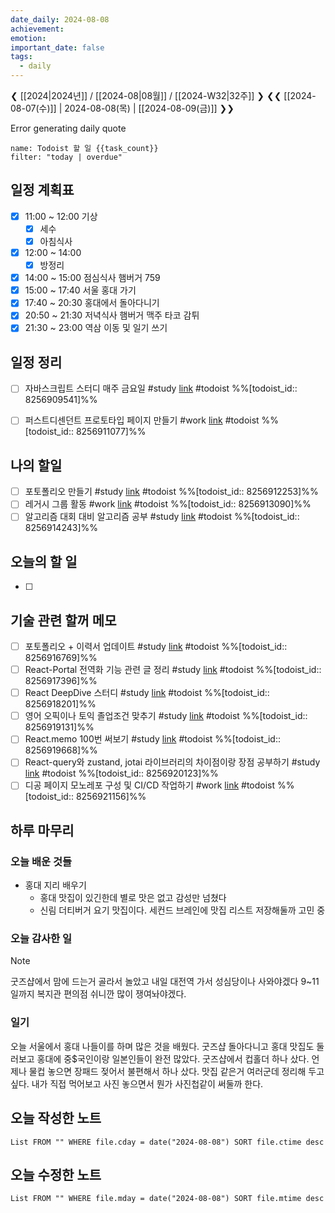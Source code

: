 ```yaml
---
date_daily: 2024-08-08
achievement: 
emotion: 
important_date: false
tags:
  - daily
---
```

❮ [[2024|2024년]] / [[2024-08|08월]] / [[2024-W32|32주]] ❯
❮❮ [[2024-08-07(수)]] | 2024-08-08(목) | [[2024-08-09(금)]] ❯❯

Error generating daily quote

```todoist
name: Todoist 할 일 {{task_count}}
filter: "today | overdue"
```

## 일정 계획표

- [x] 11:00 ~ 12:00 기상 
	- [x] 세수
	- [x] 아침식사
- [x] 12:00 ~ 14:00 
	- [x] 방정리
- [x] 14:00 ~ 15:00 점심식사 햄버거 759
- [x] 15:00 ~ 17:40 서울 홍대 가기
- [x] 17:40 ~ 20:30 홍대에서 돌아다니기
- [x] 20:50 ~ 21:30 저녁식사 햄버거 맥주 타코 감튀
- [x] 21:30 ~ 23:00 역삼 이동 및 일기 쓰기

## 일정 정리
- [ ] 자바스크립트 스터디 매주 금요일 #study  [link](https://todoist.com/app/task/8256909541) #todoist %%[todoist_id:: 8256909541]%%
- [ ] 퍼스트디센던트 프로토타입 페이지 만들기 #work  [link](https://todoist.com/app/task/8256911077) #todoist  %%[todoist_id:: 8256911077]%%


 ## 나의 할일

- [ ] 포토폴리오 만들기 #study  [link](https://todoist.com/app/task/8256912253) #todoist  %%[todoist_id:: 8256912253]%%
- [ ] 레거시 그룹 활동 #work  [link](https://todoist.com/app/task/8256913090) #todoist  %%[todoist_id:: 8256913090]%%
- [ ] 알고리즘 대회 대비 알고리즘 공부 #study  [link](https://todoist.com/app/task/8256914243) #todoist  %%[todoist_id:: 8256914243]%%

## 오늘의 할 일
- [ ] 

## 기술 관련 할꺼 메모

- [ ] 포토폴리오 + 이력서 업데이트 #study [link](https://todoist.com/app/task/8256916769) #todoist  %%[todoist_id:: 8256916769]%%
- [ ] React-Portal 전역화 기능 관련 글 정리 #study  [link](https://todoist.com/app/task/8256917396) #todoist  %%[todoist_id:: 8256917396]%%
- [ ] React DeepDive 스터디 #study  [link](https://todoist.com/app/task/8256918201) #todoist  %%[todoist_id:: 8256918201]%%
- [ ] 영어 오픽이나 토익 졸업조건 맞추기 #study  [link](https://todoist.com/app/task/8256919131) #todoist  %%[todoist_id:: 8256919131]%%
- [ ] React.memo 100번 써보기 #study  [link](https://todoist.com/app/task/8256919668) #todoist  %%[todoist_id:: 8256919668]%%
- [ ] React-query와 zustand, jotai 라이브러리의 차이점이랑 장점 공부하기 #study  [link](https://todoist.com/app/task/8256920123) #todoist  %%[todoist_id:: 8256920123]%%
- [ ] 디공 페이지 모노레포 구성 및 CI/CD 작업하기 #work [link](https://todoist.com/app/task/8256921156) #todoist  %%[todoist_id:: 8256921156]%%

## 하루 마무리
### 오늘 배운 것들
- 홍대 지리 배우기
	- 홍대 맛집이 있긴한데 별로 맛은 없고 감성만 넘쳤다
	- 신림 더티버거 요기 맛집이다. 세컨드 브레인에 맛집 리스트 저장해둘까 고민 중
### 오늘 감사한 일
>[!note]
> 굿즈샵에서 맘에 드는거 골라서 놀았고 내일 대전역 가서 성심당이나 사와야겠다 9~11일까지 복지관 편의점 쉬니깐 많이 쟁여놔야겠다.
### 일기
오늘 서울에서 홍대 나들이를 하며 많은 것을 배웠다. 굿즈샵 돌아다니고 홍대 맛집도 둘러보고 홍대에 중$국인이랑 일본인들이 완전 많았다. 굿즈샵에서 컵홀더 하나 샀다. 언제나 물컵 놓으면 장패드 젖어서 불편해서 하나 샀다.
맛집 같은거 여러군데 정리해 두고 싶다. 내가 직접 먹어보고 사진 놓으면서 뭔가 사진첩같이 써둘까 한다.
## 오늘 작성한 노트
```dataview
List FROM "" WHERE file.cday = date("2024-08-08") SORT file.ctime desc

```

## 오늘 수정한 노트
```dataview
List FROM "" WHERE file.mday = date("2024-08-08") SORT file.mtime desc


```